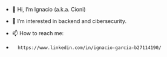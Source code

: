 - 👋 Hi, I’m Ignacio (a.k.a. Cioni)
- 👀 I’m interested in backend and cibersecurity.


- 📫 How to reach me:
-       https://www.linkedin.com/in/ignacio-garcia-b27114190/
